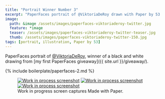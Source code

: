 ```yaml
---
title: "Portrait Winner Number 3"
excerpt: "PaperFaces portrait of @ViktoriaDeRoy drawn with Paper by 53 on an iPad."
image: 
  path: &image /assets/images/paperfaces-viktoriaderoy-twitter.jpg 
  feature: *image
  teaser: /assets/images/paperfaces-viktoriaderoy-twitter-teaser.jpg
  thumb: /assets/images/paperfaces-viktoriaderoy-twitter-150.jpg
tags: [portrait, illustration, Paper by 53]
---
```


PaperFaces portrait of [@ViktoriaDeRoy](http://twitter.com/ViktoriaDeRoy), winner of a black and white drawing from [my first PaperFaces giveaway]({{ site.url }}/giveaway/).

{% include boilerplate/paperfaces-2.md %}

<figure class="third">
  <a href="{{ site.url }}/assets/images/paperfaces-viktoriaderoy-process-1-lg.jpg"><img src="{{ site.url }}/assets/images/paperfaces-viktoriaderoy-process-1-600.jpg" alt="Work in process screenshot"></a>
  <a href="{{ site.url }}/assets/images/paperfaces-viktoriaderoy-process-2-lg.jpg"><img src="{{ site.url }}/assets/images/paperfaces-viktoriaderoy-process-2-600.jpg" alt="Work in process screenshot"></a>
  <a href="{{ site.url }}/assets/images/paperfaces-viktoriaderoy-process-3-lg.jpg"><img src="{{ site.url }}/assets/images/paperfaces-viktoriaderoy-process-3-600.jpg" alt="Work in process screenshot"></a>
  <figcaption>Work in progress screen captures Made with Paper.</figcaption>
</figure>
